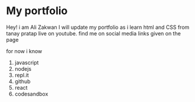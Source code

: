# My portfolio

Hey! i am Ali Zakwan
I will update my portfolio as i learn html and CSS from tanay pratap live on youtube.
find me on social media links given on the page

for now i know

1. javascript
1. nodejs
1. repl.it
1. github
1. react
1. codesandbox
